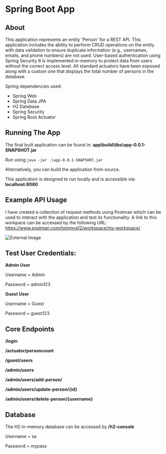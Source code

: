 # Spring Boot App

## About

This application represents an entity 'Person' for a REST API. This application includes the ability to perform CRUD operations on the entity with data validation to ensure duplicate information (e.g., usernames, emails, and phone numbers) are not used. User-based authentication using Spring Security 6 is implemented in-memory to protect data from users without the correct access level. All standard actuators have been exposed along with a custom one that displays the total number of persons in the database.

Spring dependencies used:
* Spring Web
* Spring Data JPA
* H2 Database
* Spring Security
* Spring Boot Actuator

## Running The App

The final built application can be found in: **app\build\libs\app-0.0.1-SNAPSHOT.jar**

Run using ``java -jar .\app-0.0.1-SNAPSHOT.jar``

Alternatively, you can build the application from source.

This application is designed to run locally and is accessible via: **localhost:8080**

## Example API Usage

I have created a collection of request methods using Postman which can be used to interact with the application and test its functionality. A link to this workpace can be accessed by the following URL: https://www.postman.com/tommya12/workspace/my-workspace/

![External Image](https://i.ibb.co/wwfD2fb/Screenshot-2023-10-25-190153.jpg)

## Test User Credentials:

**Admin User**

Username = Admin

Password = admin123



**Guest User**

Username = Guest

Password = guest123


## Core Endpoints

**/login**

**/actuator/personcount**

**/guest/users**

**/admin/users**

**/admin/users/add-person/**

**/admin/users/update-person/{id}**

**/admin/users/delete-person/{username}**


## Database

The H2 in-memory database can be accessed by **/h2-console**

Username = sa

Password = mypass
